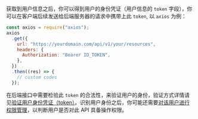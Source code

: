 获取到用户信息之后，你可以得到用户的身份凭证（用户信息的 `token` 字段），你可以在客户端后续发送给后端服务器的请求中携带上此 `token`, 以 `axios` 为例：

```js
const axios = require("axios");
axios
  .get({
    url: "https://yourdomain.com/api/v1/your/resources",
    headers: {
      Authorization: "Bearer ID_TOKEN",
    },
  })
  .then((res) => {
    // custom codes
  });
```

在后端接口中需要检验此 `token` 的合法性，来验证用户的身份，验证方式详情请见[验证用户身份凭证（token）](/guides/faqs/how-to-validate-user-token.html)。识别用户身份之后，你可能还需要[对该用户进行权限管理](/guides/access-control/)，以判断用户是否对此 API 具备操作权限。
